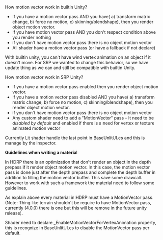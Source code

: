 How motion vector work in builtin Unity?
- If you have a motion vector pass AND you have( a) transform matrix change, b) force no motion, c) skinning/blendshape), then you render object motion vector.
- If you have motion vector pass AND you don't respect condition above you render nothing
- if you don't have motion vector pass there is no object motion vector
- All shader have a motion vector pass (or have a fallback if not declare)

With builtin unity, you can't have wind vertex animation on an object if it doesn't move.
For SRP we wanted to change this behavior, so we have update thing as we can and still be compatible with builtin Unity.

How motion vector work in SRP Unity?
- If you have a motion vector pass enabled then you render object motion vector.
- If you have a motion vector pass disabled AND you have( a) transform matrix change, b) force no motion, c) skinning/blendshape), then you render object motion vector.
- if you don't have motion vector pass there is no object motion vector
- Any custom shader need to add a "MotionVector" pass - It need to be *disabled by default* and enabled if there is a need for vertex or texture animated motion vector

Currently Lit shader handle the last point in BaseUnlitUI.cs and this is manage by the inspector.

**Guidelines when writing a material**

In HDRP there is an optimization that don't render an object in the depth prepass if it render object motion vector. In this case, the motion vector pass is done just after the depth prepass and complete the depth buffer in addition to filling the motion vector buffer. This save some drawcall.
However to work with such a framework the material need to follow some guidelines.

As explain above every material in HDRP must have a MotionVector pass.
(Note: Thing like terrain shouldn't be require to have MotionVector pass, currently (4.0.0) there is one but this will be remove in the future unity release).

Shader need to declare _EnableMotionVectorForVertexAnimation property, this is recognize in BaseUnlitUI.cs to disable the MotionVector pass per default.
